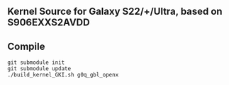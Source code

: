 ## Kernel Source for Galaxy S22/+/Ultra, based on S906EXXS2AVDD

## Compile

```
git submodule init
git submodule update
./build_kernel_GKI.sh g0q_gbl_openx

```